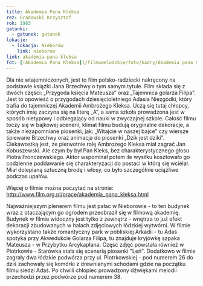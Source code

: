 ```yaml
---
title: Akademia Pana Kleksa
rez: Gradowski Krzysztof
rok: 1983
gatunki: 
  - gatunek: gatunek
lokacje:
  - lokacja: Nieborów
    link: nieborow
link: akademia-pana-kleksa
fot: [!Akademia Pana Kleksa](/filmowelodzkie/foto/kadry/Akademia pana Kleksa.jpg)
---
```

Dla nie wtajemniczonych, jest to film polsko-radziecki nakręcony na podstawie książki Jana Brzechwy o tym samym tytule. Film składa się z dwóch części: „Przygoda księcia Mateusza” oraz „Tajemnica golarza Filipa”.  Jest to opowieść o przygodach dziesięcioletniego Adasia Niezgódki, który trafia do tajemniczej Akademii Ambrożego Kleksa. Uczą się tutaj chłopcy, których imię zaczyna się na literę „A”, a sama szkoła prowadzona jest w sposób nietypowy i odbiegający od nauki w zwyczajnej szkole. Całość filmu toczy się w bajkowej scenerii, klimat filmu budują oryginalne dekoracje, a także niezapomniane piosenki, jak: „Witajcie w naszej bajce” czy wiersze śpiewane Brzechwy oraz animacja do piosenki „Dzik jest dziki”.
Ciekawostką jest, że pierwotnie rolę Ambrozego Kleksa miał zagrać Jan Kobuszewski. Ale czym by był Pan Kleks, bez charakterystycznego głosu Piotra Fronczewskiego. Aktor wspominał potem ile wysiłku kosztowało go codzienne poddawanie się charakteryzacji do postaci w którą się wcielał. Miał dolepianą sztuczną brodę i włosy, co było szczególnie uciążliwe podczas upałów.

 Więcej o filmie można poczytać na stronie: http://www.film.org.pl/prace/akademia_pana_kleksa.html
 
 Najważniejszym plenerem filmu jest pałac w Nieborowie - to ten budynek wraz z otaczającym go ogrodem przeobraził się w filmową akademię. Budynek w filmie widoczny jest tylko z zewnątrz - wnętrza to już efekt dekoracji zbudowanych w halach zdjęciowych łódzkiej wytwórni. W filmie wykorzystano także romantyczny park w pobliskiej Arkadii - tu Adaś spotyka przy Akwedukcie Golarza Filipa, tu znajduje kryjówkę szpaka Mateusza - w Przybytku Arcykapłana.
 Część zdjęć powstała również w Piotrkowie - Starówka stała się scenerią piosenki "Leń". Dodatkowo w filmie zagrały dwa łódzkie podwórza przy ul. Piotrkowskiej - pod numerem 26 do dziś zachowały się komórki z drewnianymi schodami gdzie na początku filmu siedzi Adaś. Po chwili chłopiec prowadzony dźwiękami melodii przechodzi przez podwórze pod numerem 38.
